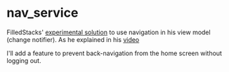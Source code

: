 # nav_service

FilledStacks' [experimental solution](https://github.com/FilledStacks/flutter-tutorials/tree/master/025-navigation-service) to use navigation in his view model (change notifier). As he explained in his [video](https://www.youtube.com/watch?v=kopdISefbJc)

I'll add a feature to prevent back-navigation from the home screen without logging out.


